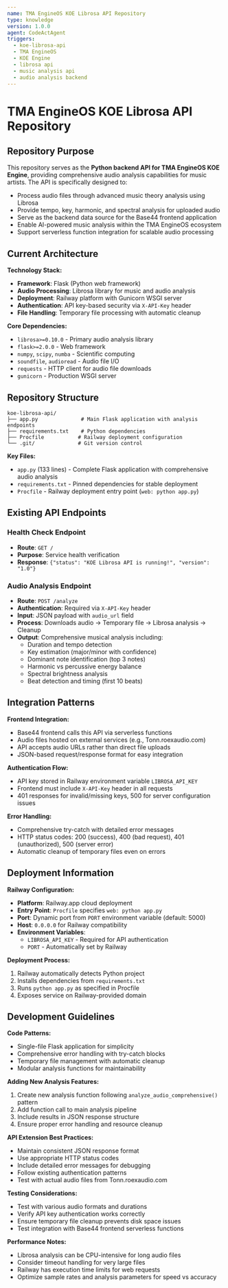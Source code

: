 ```yaml
---
name: TMA EngineOS KOE Librosa API Repository
type: knowledge
version: 1.0.0
agent: CodeActAgent
triggers:
  - koe-librosa-api
  - TMA EngineOS
  - KOE Engine
  - librosa api
  - music analysis api
  - audio analysis backend
---
```


# TMA EngineOS KOE Librosa API Repository

## Repository Purpose

This repository serves as the **Python backend API for TMA EngineOS KOE Engine**, providing comprehensive audio analysis capabilities for music artists. The API is specifically designed to:

- Process audio files through advanced music theory analysis using Librosa
- Provide tempo, key, harmonic, and spectral analysis for uploaded audio
- Serve as the backend data source for the Base44 frontend application
- Enable AI-powered music analysis within the TMA EngineOS ecosystem
- Support serverless function integration for scalable audio processing

## Current Architecture

**Technology Stack:**
- **Framework**: Flask (Python web framework)
- **Audio Processing**: Librosa library for music and audio analysis
- **Deployment**: Railway platform with Gunicorn WSGI server
- **Authentication**: API key-based security via `X-API-Key` header
- **File Handling**: Temporary file processing with automatic cleanup

**Core Dependencies:**
- `librosa>=0.10.0` - Primary audio analysis library
- `flask>=2.0.0` - Web framework
- `numpy`, `scipy`, `numba` - Scientific computing
- `soundfile`, `audioread` - Audio file I/O
- `requests` - HTTP client for audio file downloads
- `gunicorn` - Production WSGI server

## Repository Structure

```
koe-librosa-api/
├── app.py              # Main Flask application with analysis endpoints
├── requirements.txt    # Python dependencies
├── Procfile           # Railway deployment configuration
└── .git/              # Git version control
```

**Key Files:**
- `app.py` (133 lines) - Complete Flask application with comprehensive audio analysis
- `requirements.txt` - Pinned dependencies for stable deployment
- `Procfile` - Railway deployment entry point (`web: python app.py`)

## Existing API Endpoints

### Health Check Endpoint
- **Route**: `GET /`
- **Purpose**: Service health verification
- **Response**: `{"status": "KOE Librosa API is running!", "version": "1.0"}`

### Audio Analysis Endpoint
- **Route**: `POST /analyze`
- **Authentication**: Required via `X-API-Key` header
- **Input**: JSON payload with `audio_url` field
- **Process**: Downloads audio → Temporary file → Librosa analysis → Cleanup
- **Output**: Comprehensive musical analysis including:
  - Duration and tempo detection
  - Key estimation (major/minor with confidence)
  - Dominant note identification (top 3 notes)
  - Harmonic vs percussive energy balance
  - Spectral brightness analysis
  - Beat detection and timing (first 10 beats)

## Integration Patterns

**Frontend Integration:**
- Base44 frontend calls this API via serverless functions
- Audio files hosted on external services (e.g., Tonn.roexaudio.com)
- API accepts audio URLs rather than direct file uploads
- JSON-based request/response format for easy integration

**Authentication Flow:**
- API key stored in Railway environment variable `LIBROSA_API_KEY`
- Frontend must include `X-API-Key` header in all requests
- 401 responses for invalid/missing keys, 500 for server configuration issues

**Error Handling:**
- Comprehensive try-catch with detailed error messages
- HTTP status codes: 200 (success), 400 (bad request), 401 (unauthorized), 500 (server error)
- Automatic cleanup of temporary files even on errors

## Deployment Information

**Railway Configuration:**
- **Platform**: Railway.app cloud deployment
- **Entry Point**: `Procfile` specifies `web: python app.py`
- **Port**: Dynamic port from `PORT` environment variable (default: 5000)
- **Host**: `0.0.0.0` for Railway compatibility
- **Environment Variables**:
  - `LIBROSA_API_KEY` - Required for API authentication
  - `PORT` - Automatically set by Railway

**Deployment Process:**
1. Railway automatically detects Python project
2. Installs dependencies from `requirements.txt`
3. Runs `python app.py` as specified in Procfile
4. Exposes service on Railway-provided domain

## Development Guidelines

**Code Patterns:**
- Single-file Flask application for simplicity
- Comprehensive error handling with try-catch blocks
- Temporary file management with automatic cleanup
- Modular analysis functions for maintainability

**Adding New Analysis Features:**
1. Create new analysis function following `analyze_audio_comprehensive()` pattern
2. Add function call to main analysis pipeline
3. Include results in JSON response structure
4. Ensure proper error handling and resource cleanup

**API Extension Best Practices:**
- Maintain consistent JSON response format
- Use appropriate HTTP status codes
- Include detailed error messages for debugging
- Follow existing authentication patterns
- Test with actual audio files from Tonn.roexaudio.com

**Testing Considerations:**
- Test with various audio formats and durations
- Verify API key authentication works correctly
- Ensure temporary file cleanup prevents disk space issues
- Test integration with Base44 frontend serverless functions

**Performance Notes:**
- Librosa analysis can be CPU-intensive for long audio files
- Consider timeout handling for very large files
- Railway has execution time limits for web requests
- Optimize sample rates and analysis parameters for speed vs accuracy